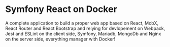 # Symfony React on Docker
A complete application to build a proper web app based on React, MobX, React Router and React Bootstrap and relying for devlopement on Webpack, Jest and ESLint on the client side, Symfony, Mariadb, MongoDb and Nginx on the server side, everything manager with Docker!
